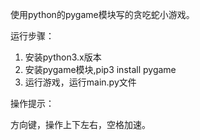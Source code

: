 使用python的pygame模块写的贪吃蛇小游戏。

运行步骤：
1. 安装python3.x版本
2. 安装pygame模块,pip3 install pygame
3. 运行游戏，运行main.py文件

操作提示：

方向键，操作上下左右，空格加速。
